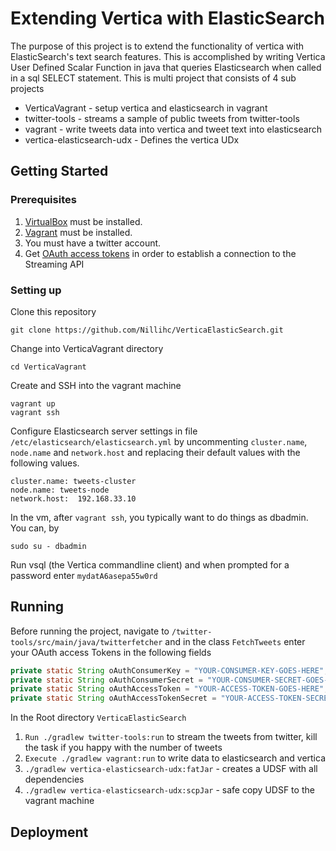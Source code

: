 # Extending Vertica with ElasticSearch

The purpose of this project is to extend the functionality of vertica with  ElasticSearch's text search features.
This is accomplished by writing Vertica User Defined Scalar Function in java that queries Elasticsearch when called
in a sql SELECT statement. This is multi project that consists of 4 sub projects
* VerticaVagrant - setup vertica and elasticsearch in vagrant
* twitter-tools - streams a sample of public tweets from twitter-tools
* vagrant - write tweets data into vertica and tweet text into elasticsearch
* vertica-elasticsearch-udx - Defines the vertica UDx

## Getting Started

### Prerequisites
1. [VirtualBox](https://www.virtualbox.org/wiki/Downloads) must be installed.
2. [Vagrant](https://www.vagrantup.com/) must be installed.
2. You must have a twitter account.
3. Get [OAuth access tokens](https://apps.twitter.com/) in order to establish a connection to the Streaming API

### Setting up

Clone this repository
```
git clone https://github.com/Nillihc/VerticaElasticSearch.git
```

Change into VerticaVagrant directory
```
cd VerticaVagrant
```

Create and SSH into the vagrant machine
```
vagrant up
vagrant ssh
```
Configure Elasticsearch server settings in file `/etc/elasticsearch/elasticsearch.yml` by uncommenting `cluster.name`, `node.name`
and `network.host` and replacing their default values with the following values.
```
cluster.name: tweets-cluster
node.name: tweets-node
network.host:  192.168.33.10
```

In the vm, after `vagrant ssh`, you typically want to do things as
dbadmin. You can, by

```
sudo su - dbadmin
```

Run vsql (the Vertica commandline client) and when prompted for a password enter `mydatA6asepa55w0rd`

## Running
Before running the project, navigate to `/twitter-tools/src/main/java/twitterfetcher` and in
the class `FetchTweets` enter your OAuth access Tokens in the following fields

```java
private static String oAuthConsumerKey = "YOUR-CONSUMER-KEY-GOES-HERE";
private static String oAuthConsumerSecret = "YOUR-CONSUMER-SECRET-GOES-HERE";
private static String oAuthAccessToken = "YOUR-ACCESS-TOKEN-GOES-HERE";
private static String oAuthAccessTokenSecret = "YOUR-ACCESS-TOKEN-SECRET-GOES-HERE";
```

In the Root directory `VerticaElasticSearch`
1. `Run ./gradlew twitter-tools:run` to stream the tweets from twitter, kill the task if you happy with the number of tweets
2. `Execute ./gradlew vagrant:run` to write data to elasticsearch and vertica
3. `./gradlew vertica-elasticsearch-udx:fatJar` - creates a UDSF with all dependencies
4. `./gradlew vertica-elasticsearch-udx:scpJar` - safe copy UDSF to the vagrant machine

## Deployment

